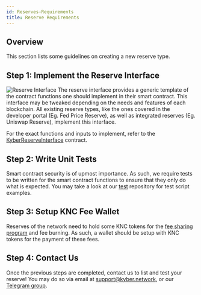 ```yaml
---
id: Reserves-Requirements
title: Reserve Requirements
---
```

## Overview
This section lists some guidelines on creating a new reserve type.

## Step 1: Implement the Reserve Interface
![Reserve Interface](/uploads/reserveinterface.png "Reserve Interface")
The reserve interface provides a generic template of the contract functions one should implement in their smart contract. This interface may be tweaked depending on the needs and features of each blockchain. All existing reserve types, like the ones covered in the developer portal (Eg. Fed Price Reserve), as well as integrated reserves (Eg. Uniswap Reserve), implement this interface.

For the exact functions and inputs to implement, refer to the [KyberReserveInterface](api_abi-kyberreserveinterface.md) contract.

## Step 2: Write Unit Tests
Smart contract security is of upmost importance. As such, we require tests to be written for the smart contract functions to ensure that they only do what is expected. You may take a look at our [test](https://github.com/KyberNetwork/smart-contracts/tree/master/test) repository for test script examples.

## Step 3: Setup KNC Fee Wallet
Reserves of the network need to hold some KNC tokens for the [fee sharing program](integrations-feesharing.md#fee-example) and fee burning. As such, a wallet should be setup with KNC tokens for the payment of these fees.

## Step 4: Contact Us
Once the previous steps are completed, contact us to list and test your reserve! You may do so via email at support@kyber.network, or our [Telegram group](https://t.me/kyberdeveloper).
